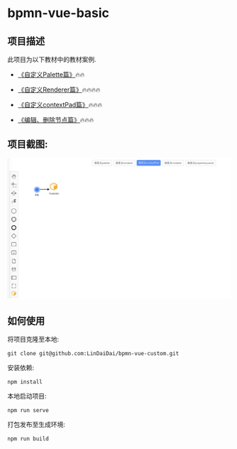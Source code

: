 # bpmn-vue-basic

## 项目描述

此项目为以下教材中的教材案例.

- [《自定义Palette篇》](https://github.com/LinDaiDai/bpmn-chinese-document/tree/master/LinDaiDai/全网最详bpmn.js教材-自定义Palette篇.md)🔥🔥

- [《自定义Renderer篇》](https://github.com/LinDaiDai/bpmn-chinese-document/tree/master/LinDaiDai/全网最详bpmn.js教材-自定义Renderer篇.md)🔥🔥🔥🔥

- [《自定义contextPad篇》](https://github.com/LinDaiDai/bpmn-chinese-document/tree/master/LinDaiDai/全网最详bpmn.js教材自定义contextPad篇.md)🔥🔥🔥

- [《编辑、删除节点篇》](https://github.com/LinDaiDai/bpmn-chinese-document/tree/master/LinDaiDai/全网最详bpmn.js教材-编辑、删除节点篇.md)🔥🔥🔥





## 项目截图:

<img src="./public/image/screenshot.png" alt="img1" style="zoom:50%;" />



## 如何使用

将项目克隆至本地:

```
git clone git@github.com:LinDaiDai/bpmn-vue-custom.git
```

安装依赖:

```
npm install
```

本地启动项目:

```
npm run serve
```

打包发布至生成环境:

```
npm run build
```

